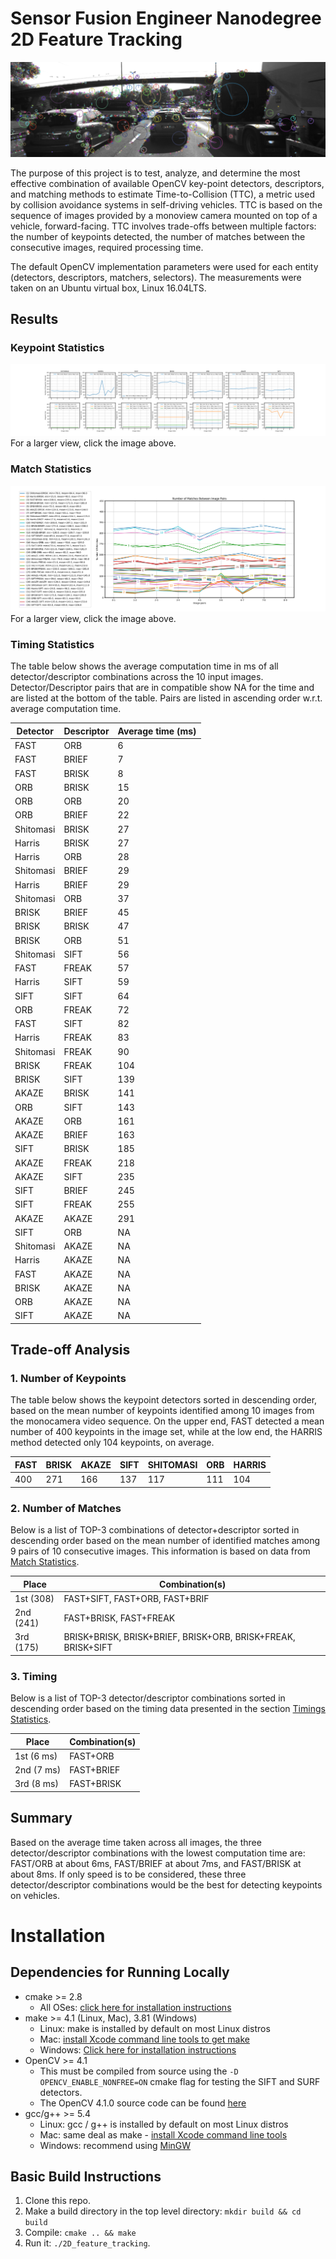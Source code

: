 # Sensor Fusion Engineer Nanodegree 2D Feature Tracking

![visualization.png](images/keypoints.png)

The purpose of this project is to test, analyze, and determine the most effective combination of available OpenCV key-point detectors, descriptors, and matching methods to estimate Time-to-Collision (TTC), a metric used by collision avoidance systems in self-driving vehicles. TTC is based on the sequence of images provided by a monoview camera mounted on top of a vehicle, forward-facing. TTC involves trade-offs between multiple factors: the number of keypoints detected, the number of matches between the consecutive images, required processing time. 

The default OpenCV implementation parameters were used for each entity (detectors, descriptors, matchers, selectors). The measurements were taken on an Ubuntu virtual box, Linux 16.04LTS.

## Results

### Keypoint Statistics
![keypoints.png](figures/keypoints.png)
For a larger view, click the image above.

### Match Statistics
![matching_stats.png](figures/matching_stats.png)
For a larger view, click the image above.

### Timing Statistics
The table below shows the average computation time in ms of all detector/descriptor combinations across the 10 input images. Detector/Descriptor pairs that are in compatible show NA for the time and are listed at the bottom of the table. Pairs are listed in ascending order w.r.t. average computation time.

| Detector  | Descriptor | Average time (ms) |
|-----------|------------|-------------------|
| FAST      | ORB        | 6                 |
| FAST      | BRIEF      | 7                 |
| FAST      | BRISK      | 8                 |
| ORB       | BRISK      | 15                |
| ORB       | ORB        | 20                |
| ORB       | BRIEF      | 22                |
| Shitomasi | BRISK      | 27                |
| Harris    | BRISK      | 27                |
| Harris    | ORB        | 28                |
| Shitomasi | BRIEF      | 29                |
| Harris    | BRIEF      | 29                |
| Shitomasi | ORB        | 37                |
| BRISK     | BRIEF      | 45                |
| BRISK     | BRISK      | 47                |
| BRISK     | ORB        | 51                |
| Shitomasi | SIFT       | 56                |
| FAST      | FREAK      | 57                |
| Harris    | SIFT       | 59                |
| SIFT      | SIFT       | 64                |
| ORB       | FREAK      | 72                |
| FAST      | SIFT       | 82                |
| Harris    | FREAK      | 83                |
| Shitomasi | FREAK      | 90                |
| BRISK     | FREAK      | 104               |
| BRISK     | SIFT       | 139               |
| AKAZE     | BRISK      | 141               |
| ORB       | SIFT       | 143               |
| AKAZE     | ORB        | 161               |
| AKAZE     | BRIEF      | 163               |
| SIFT      | BRISK      | 185               |
| AKAZE     | FREAK      | 218               |
| AKAZE     | SIFT       | 235               |
| SIFT      | BRIEF      | 245               |
| SIFT      | FREAK      | 255               |
| AKAZE     | AKAZE      | 291               |
| SIFT      | ORB        | NA                |
| Shitomasi | AKAZE      | NA                |
| Harris    | AKAZE      | NA                |
| FAST      | AKAZE      | NA                |
| BRISK     | AKAZE      | NA                |
| ORB       | AKAZE      | NA                |
| SIFT      | AKAZE      | NA                |

## Trade-off Analysis

### 1. Number of Keypoints
The table below shows the keypoint detectors sorted in descending order, based on the mean number of keypoints identified among 10 images from the monocamera video sequence. On the upper end, FAST detected a mean number of 400 keypoints in the image set, while at the low end, the HARRIS method detected only 104 keypoints, on average.  


| FAST  | BRISK | AKAZE | SIFT | SHITOMASI | ORB | HARRIS |
|-------|-------|-------|------|-----------|-----|--------|
| 400   | 271   | 166   | 137  | 117       | 111 | 104    |


### 2. Number of Matches
Below is a list of TOP-3 combinations of detector+descriptor sorted in descending order based on the mean number of identified matches among 9 pairs of 10 consecutive images. This information is based on data from [Match Statistics](#matches-statistics).   

| Place     | Combination(s)                                                            |  
|-----------|---------------------------------------------------------------------------|  
| 1st (308) | FAST+SIFT, FAST+ORB, FAST+BRIF                                            |  
| 2nd (241) | FAST+BRISK, FAST+FREAK                                                    |  
| 3rd (175) | BRISK+BRISK, BRISK+BRIEF, BRISK+ORB, BRISK+FREAK, BRISK+SIFT              |  


### 3. Timing
Below is a list of TOP-3 detector/descriptor combinations sorted in descending order based on the  timing data presented in the section [Timings Statistics](#timings-statistics).   

| Place      | Combination(s)       |  
|------------|----------------------|  
| 1st (6 ms) | FAST+ORB             |  
| 2nd (7 ms) | FAST+BRIEF           |  
| 3rd (8 ms) | FAST+BRISK           |   

## Summary
Based on the average time taken across all images, the three detector/descriptor combinations with the lowest computation time are: FAST/ORB at about 6ms, FAST/BRIEF at about 7ms, and FAST/BRISK at about 8ms. If only speed is to be considered, these three detector/descriptor combinations would be the best for detecting keypoints on vehicles.

# Installation

## Dependencies for Running Locally
* cmake >= 2.8
  * All OSes: [click here for installation instructions](https://cmake.org/install/)
* make >= 4.1 (Linux, Mac), 3.81 (Windows)
  * Linux: make is installed by default on most Linux distros
  * Mac: [install Xcode command line tools to get make](https://developer.apple.com/xcode/features/)
  * Windows: [Click here for installation instructions](http://gnuwin32.sourceforge.net/packages/make.htm)
* OpenCV >= 4.1
  * This must be compiled from source using the `-D OPENCV_ENABLE_NONFREE=ON` cmake flag for testing the SIFT and SURF detectors.
  * The OpenCV 4.1.0 source code can be found [here](https://github.com/opencv/opencv/tree/4.1.0)
* gcc/g++ >= 5.4
  * Linux: gcc / g++ is installed by default on most Linux distros
  * Mac: same deal as make - [install Xcode command line tools](https://developer.apple.com/xcode/features/)
  * Windows: recommend using [MinGW](http://www.mingw.org/)

## Basic Build Instructions

1. Clone this repo.
2. Make a build directory in the top level directory: `mkdir build && cd build`
3. Compile: `cmake .. && make`
4. Run it: `./2D_feature_tracking`.